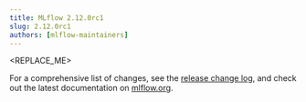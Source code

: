 ```yaml
---
title: MLflow 2.12.0rc1
slug: 2.12.0rc1
authors: [mlflow-maintainers]
---
```


<REPLACE_ME>

For a comprehensive list of changes, see the [release change log](https://github.com/mlflow/mlflow/releases/tag/v2.12.0rc1), and check out the latest documentation on [mlflow.org](http://mlflow.org/).
